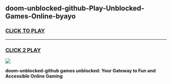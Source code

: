 
## doom-unblocked-github-Play-Unblocked-Games-Online-byayo
<h3>
<a href="https://premium76.site?title=doom-unblocked-github&ref=25A">CLICK TO PLAY</a></h3>
<hr>

<h3>
<a href="https://premium76.site?title=doom-unblocked-github&ref=25A">CLICK 2 PLAY</a>
  
</h3>

<a href="https://premium76.site?title=doom-unblocked-github&ref=25A"><img src="https://clearcache.store/games.png"></a>


**doom-unblocked-github games unblocked: Your Gateway to Fun and Accessible Online Gaming**

